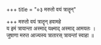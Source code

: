 +++
title = "०३ मरुतो वयं त्रातॄन्"

+++
मरुतो वयं त्रातॄन् हवामहे  
य इमं त्रायान्ता अस्माद् यक्ष्माद् अस्माद् आमयतः ।  
जुषाणा मरुत आज्यस्य त्रातारस् त्रायन्तां स्वाहा ॥